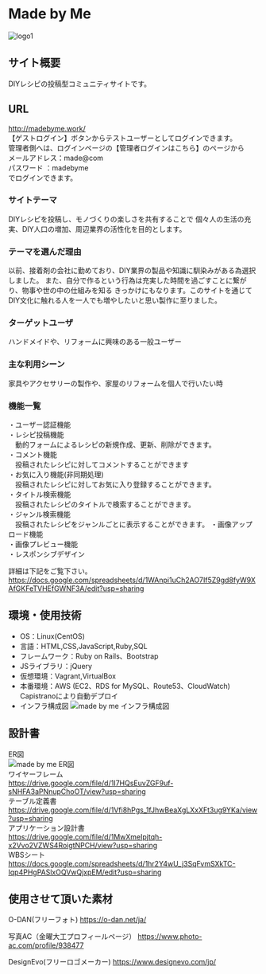 # Made by Me
![logo1](https://user-images.githubusercontent.com/68390854/97403037-07d18780-1937-11eb-9c4d-aa9b54e02aa1.png)

## サイト概要
DIYレシピの投稿型コミュニティサイトです。

## URL
http://madebyme.work/<br>
【ゲストログイン】ボタンからテストユーザーとしてログインできます。<br>
 管理者側へは、ログインページの【管理者ログインはこちら】のページから<br>
 メールアドレス：made@com<br>
 パスワード    ：madebyme<br>
 でログインできます。

### サイトテーマ
DIYレシピを投稿し、モノづくりの楽しさを共有することで
個々人の生活の充実、DIY人口の増加、周辺業界の活性化を目的とします。

### テーマを選んだ理由
以前、接着剤の会社に勤めており、DIY業界の製品や知識に馴染みがある為選択しました。
また、自分で作るという行為は充実した時間を過ごすことに繋がり、物事や世の中の仕組みを知る
きっかけにもなります。このサイトを通じてDIY文化に触れる人を一人でも増やしたいと思い製作に至りました。


### ターゲットユーザ
ハンドメイドや、リフォームに興味のある一般ユーザー

### 主な利用シーン
家具やアクセサリーの製作や、家屋のリフォームを個人で行いたい時

### 機能一覧
・ユーザー認証機能<br>
・レシピ投稿機能<br>
　動的フォームによるレシピの新規作成、更新、削除ができます。<br>
・コメント機能<br>
　投稿されたレシピに対してコメントすることができます<br>
・お気に入り機能(非同期処理)<br>
　投稿されたレシピに対してお気に入り登録することができます。<br>
・タイトル検索機能<br>
　投稿されたレシピのタイトルで検索することができます。<br>
・ジャンル検索機能<br>
　投稿されたレシピをジャンルごとに表示することができます。
・画像アップロード機能<br>
・画像プレビュー機能<br>
・レスポンシブデザイン<br>


詳細は下記をご覧下さい。
https://docs.google.com/spreadsheets/d/1WAnpi1uCh2AO7If5Z9gd8fyW9XAfGKFeTVHEfGWNF3A/edit?usp=sharing

## 環境・使用技術
- OS：Linux(CentOS)
- 言語：HTML,CSS,JavaScript,Ruby,SQL
- フレームワーク：Ruby on Rails、Bootstrap
- JSライブラリ：jQuery
- 仮想環境：Vagrant,VirtualBox
- 本番環境：AWS (EC2、RDS for MySQL、Route53、CloudWatch)<br>
Capistranoにより自動デプロイ
- インフラ構成図
![made by me インフラ構成図](https://user-images.githubusercontent.com/68390854/103155504-f2b49000-47e3-11eb-861e-fba89344d881.png)

## 設計書
ER図<br>
![made by me ER図](https://user-images.githubusercontent.com/68390854/103165437-5fb73c80-485b-11eb-8c42-190d53bd2d76.png)<br>
ワイヤーフレーム<br>
https://drive.google.com/file/d/1I7HQsEuvZGF9uf-sNHFA3aPNnupChoOT/view?usp=sharing<br>
テーブル定義書<br>
https://drive.google.com/file/d/1Vfi8hPgs_1fJhwBeaXgLXxXFt3ug9YKa/view?usp=sharing<br>
アプリケーション設計書<br>
https://drive.google.com/file/d/1MwXmeIpjtqh-x2Vvo2VZWS4RoigtNPCH/view?usp=sharing<br>
WBSシート<br>
https://docs.google.com/spreadsheets/d/1hr2Y4wU_j3SqFvmSXkTC-Iqp4PHgPASlxOQVwQjxpEM/edit?usp=sharing<br>

## 使用させて頂いた素材
O-DAN(フリーフォト)
https://o-dan.net/ja/

写真AC（金曜大工プロフィールページ）
https://www.photo-ac.com/profile/938477

DesignEvo(フリーロゴメーカー)
https://www.designevo.com/jp/